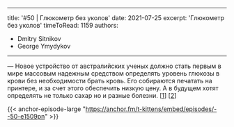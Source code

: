
---
title: '#50 | Глюкометр без уколов'
date: 2021-07-25
excerpt: 'Глюкометр без уколов'
timeToRead: 1159
authors:
  - Dmitry Sitnikov
  - George Ymydykov
---

— Новое устройство от австралийских ученых должно стать первым в мире массовым надежным средством определять уровень глюкозы в крови без необходимости брать кровь. Его собираются печатать на принтере, и за счет этого обеспечить низкую цену. А в будущем хотят определять не только сахар но и разные болезни. [[1](https://www.reuters.com/business/healthcare-pharmaceuticals/australian-scientists-develop-pain-free-blood-sugar-test-diabetics-2021-07-13/)] [[2](https://gbs.inc/the-biosensor-platform/)]

{{< anchor-episode-large "https://anchor.fm/t-kittens/embed/episodes/--50-e1509pn" >}}
